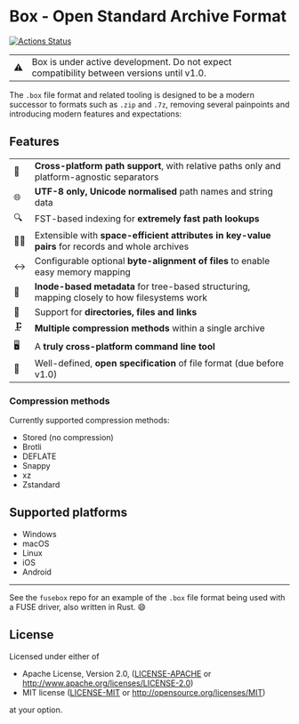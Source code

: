 # Box - Open Standard Archive Format

[![Actions Status](https://github.com/bbqsrc/box/workflows/Continuous%20Integration/badge.svg)](https://github.com/bbqsrc/box/actions)

<table>
<tr><td>⚠️<td>Box is under active development. Do not expect compatibility between versions until v1.0.
</table>

The `.box` file format and related tooling is designed to be a modern successor to formats such as 
`.zip` and `.7z`, removing several painpoints and introducing modern features and expectations:

## Features

<table>
<tr><td>🌉<td><strong>Cross-platform path support</strong>, with relative paths only and platform-agnostic separators
<tr><td>🌐<td><strong>UTF-8 only, Unicode normalised</strong> path names and string data
<tr><td>🔍<td>FST-based indexing for <strong>extremely fast path lookups</strong>
<tr><td>👩‍🚀<td>Extensible with <strong>space-efficient attributes in key-value pairs</strong> for records and whole archives
<tr><td>↔️<td>Configurable optional <strong>byte-alignment of files</strong> to enable easy memory mapping
<tr><td>💽<td><strong>Inode-based metadata</strong> for tree-based structuring, mapping closely to how filesystems work
<tr><td>📁<td>Support for <strong>directories, files and links</strong>
<tr><td>🗜️<td><strong>Multiple compression methods</strong> within a single archive
<tr><td>🖥️<td>A <strong>truly cross-platform command line tool</strong>
<tr><td>📜<td>Well-defined, <strong>open specification</strong> of file format (due before v1.0)
</table>

### Compression methods

Currently supported compression methods:

<ul>
<li> Stored (no compression)
<li> Brotli
<li> DEFLATE
<li> Snappy
<li> xz
<li> Zstandard
</ul>

## Supported platforms

* Windows
* macOS
* Linux
* iOS
* Android

---

See the `fusebox` repo for an example of the `.box` file format being used with a FUSE driver, also
written in Rust. :smile:

## License

Licensed under either of

* Apache License, Version 2.0, ([LICENSE-APACHE](LICENSE-APACHE) or http://www.apache.org/licenses/LICENSE-2.0)
* MIT license ([LICENSE-MIT](LICENSE-MIT) or http://opensource.org/licenses/MIT)

at your option.
